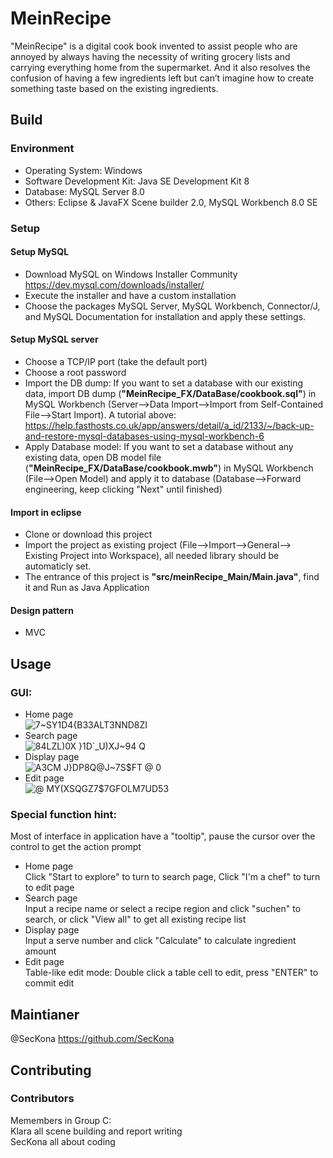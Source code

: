 # MeinRecipe

"MeinRecipe" is a digital cook book invented to assist people who are annoyed by always having the necessity of writing grocery lists and carrying everything home from the supermarket. And it also resolves the confusion of having a few ingredients left but can’t imagine how to create something taste based on the existing ingredients.

## Build

### Environment
* Operating System: Windows
* Software Development Kit: Java SE Development Kit 8
* Database: MySQL Server 8.0
* Others: Eclipse & JavaFX Scene builder 2.0, MySQL Workbench 8.0 SE

### Setup

#### Setup MySQL
* Download MySQL on Windows Installer Community https://dev.mysql.com/downloads/installer/
* Execute the installer and have a custom installation
* Choose the packages MySQL Server, MySQL Workbench, Connector/J, and MySQL Documentation for installation and apply these settings.

#### Setup MySQL server
* Choose a TCP/IP port (take the default port)
* Choose a root password
* Import the DB dump: If you want to set a database with our existing data, import DB dump (**"MeinRecipe_FX/DataBase/cookbook.sql"**) in MySQL Workbench (Server-->Data Import-->Import from Self-Contained File-->Start Import). A tutorial above:  
https://help.fasthosts.co.uk/app/answers/detail/a_id/2133/~/back-up-and-restore-mysql-databases-using-mysql-workbench-6
* Apply Database model: If you want to set a database without any existing data, open DB model file (**"MeinRecipe_FX/DataBase/cookbook.mwb"**) in MySQL Workbench (File-->Open Model) and apply it to database (Database-->Forward engineering, keep clicking "Next" until finished)

#### Import in eclipse
* Clone or download this project
* Import the project as existing project (File-->Import-->General--> Existing Project into Workspace), all needed library should be automaticly set.
* The entrance of this project is **"src/meinRecipe_Main/Main.java"**, find it and Run as Java Application

#### Design pattern
* MVC

## Usage

### GUI:
* Home page  
![`7~SY1D4{B33ALT3`NND8ZI](https://user-images.githubusercontent.com/107774939/175012529-f5fe945e-5fa0-40ec-9511-54ad34eae42b.png)
* Search page  
![84LZL)0X }1D`_U)XJ~94 Q](https://user-images.githubusercontent.com/107774939/175012553-4fb03ec0-530c-4a90-8c6f-9fcefb7abcd1.png)
* Display page  
![A3CM J}DP8Q@J~7S$FT @ 0](https://user-images.githubusercontent.com/107774939/175012569-b7f0e5b6-0f93-4389-ab29-e7974dc6858d.png)
* Edit page  
![@ MY(XSQGZ7$7GFOLM7UD53](https://user-images.githubusercontent.com/107774939/175012580-46941b33-53da-4339-850f-beb89d4f4750.png)

### Special function hint:
Most of interface in application have a "tooltip", pause the cursor over the control to get the action prompt
* Home page  
Click "Start to explore" to turn to search page, Click "I'm a chef" to turn to edit page
* Search page  
Input a recipe name or select a recipe region and click "suchen" to search, or click "View all" to get all existing recipe list
* Display page  
Input a serve number and click "Calculate" to calculate ingredient amount
* Edit page  
Table-like edit mode: Double click a table cell to edit, press "ENTER" to commit edit

## Maintianer
@SecKona https://github.com/SecKona

## Contributing

### Contributors
Memembers in Group C:  
Klara all scene building and report writing  
SecKona all about coding  
